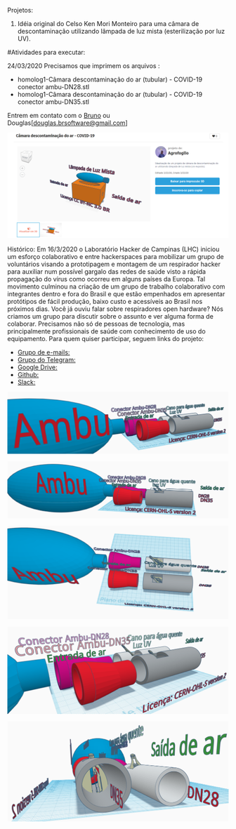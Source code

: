 Projetos:

1. Idéia original do Celso Ken Mori Monteiro para uma câmara de descontaminação utilizando lâmpada de luz mista (esterilização por luz UV).

#Atividades para executar:

24/03/2020
Precisamos que imprimem os arquivos :
- homolog1-Câmara descontaminação do ar (tubular) - COVID-19 conector ambu-DN28.stl
- homolog1-Câmara descontaminação do ar (tubular) - COVID-19 conector ambu-DN35.stl


Entrem em contato com o [Bruno](agrofoglio@gmail.com) ou Douglas[douglas.brsoftware@gmail.com]


![Workflow](/figures/Capturar.png)

Histórico:
Em 16/3/2020 o Laboratório Hacker de Campinas (LHC) iniciou um esforço colaborativo e entre hackerspaces para mobilizar um grupo de voluntários visando a prototipagem e montagem de um respirador hacker para auxiliar num possível gargalo das redes de saúde visto a rápida propagação do vírus como ocorreu em alguns países da Europa. Tal movimento culminou na criação de um grupo de trabalho colaborativo com integrantes dentro e fora do Brasil e que estão empenhados em apresentar protótipos de fácil produção, baixo custo e acessíveis ao Brasil nos próximos dias. Você já ouviu falar sobre respiradores open hardware?
Nós criamos um grupo para discutir sobre o assunto e ver alguma forma de colaborar. Precisamos não só de pessoas de tecnologia, mas principalmente profissionais de saúde com conhecimento de uso do equipamento.
Para quem quiser participar, seguem links do projeto:

* [Grupo de e-mails:](https://groups.google.com/d/forum/respiradorhacker)
* [Grupo do Telegram:](https://t.me/joinchat/CQ-Afhu3TDUdFYWklEdcYw)
* [Google Drive:](https://bit.ly/RespiradorHackerLib)
* [Github:](https://github.com/RespiradorHacker/)
* [Slack:](https://join.slack.com/t/respiradorhacker/shared_invite/zt-cz8b6iv8-nPnewxJh1r5T3ZdAZIX_PQ)

![Workflow](/figures/Screenshot_20200323_183253.png)

![Workflow](/figures/Screenshot_20200323_183317.png)

![Workflow](/figures/Screenshot_20200323_183342.png)

![Workflow](/figures/Screenshot_20200323_183413.png)

![Workflow](/figures/Screenshot_20200323_183442.png)

